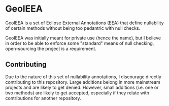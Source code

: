 # GeolEEA

GeolEEA is a set of Eclipse External Annotations (EEA) that define nullability
of certain methods without being too pedantric with null checks.

GeolEEA was initially meant for private use (hence the name), but I believe
in order to be able to enforce some "standard" means of null checking,
open-sourcing the project is a requirement.

## Contributing

Due to the nature of this set of nullability annotations, I discourage
directly contributing to this repository. Large additions belong in
more mainstream projects and are likely to get denied. However, small additions
(i.e. one or two methods) are likely to get accepted, especially if they relate
with contributions for another repository.

